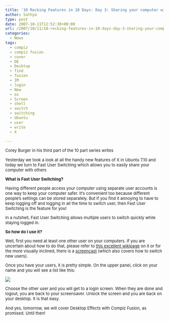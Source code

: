 ```yaml
---
title: '10 Rocking Features in 10 Days: Day 3: Sharing your computer with Fast User Switching'
author: Sathya
type: post
date: 2007-10-11T12:52:30+00:00
url: /2007/10/11/10-rocking-features-in-10-days-day-3-sharing-your-computer-with-fast-user-switching/
categories:
  - News
tags:
  - compiz
  - compiz fusion
  - cover
  - DE
  - Desktop
  - find
  - fusion
  - IM
  - login
  - New
  - os
  - Screen
  - shell
  - switch
  - switching
  - Ubuntu
  - user
  - write
  - X

---
```

<font size="2">Corey Burger in his third part of the 10 part series writes</p> 

<p>
  Yesterday we took a look at all the handy new features of X in Ubuntu 7.10 and today we turn to Fast User Switching which allows you to easily share your computer with others
</p>

<p>
  <strong>What is Fast User Switching?</strong>
</p>

<p>
  Having different people access your computer using separate user accounts is one way to keep your computer safer. It’s convenient too because different people’s settings can be stored separately. But if you find it annoying to have to keep logging off and logging in all the time to switch user, then Fast User Switching is the feature for you!
</p>

<p>
  In a nutshell, Fast User Switching allows multiple users to switch quickly while staying logged in.
</p>

<p>
  <strong>So how do I use it?</strong>
</p>

<p>
  Well, first you need at least one other user on your computers. If you are uncertain about how to do that, please refer to <a href="https://help.ubuntu.com/community/AddUsersHowto">this excellent wikipage</a> on it or for the more visually inclined, there is a <a href="https://screencasts.ubuntu.com/MoS2007/13_Users_and_Fast_User_Switcher">screencast</a> (which also covers how to switch new users).
</p>

<p>
  Once you have your users, it is pretty simple. On the upper panel, click on your name and you will see a list like this:
</p>

<p>
  <img src="https://wiki.ubuntu.com/GutsyGibbon/Beta?action=AttachFile&do=get&target=fast-user-switch-applet.png" />
</p>

<p>
  Choose the other user and you will get to a login screen. When they are done and logout, you are back to your screensaver. Unlock the screen and you are back on your desktop. It is that easy.
</p>

<p>
  And yes, tomorrow, we will cover Desktop Effects with Compiz Fusion, as promised. Until then! </font>
</p>
